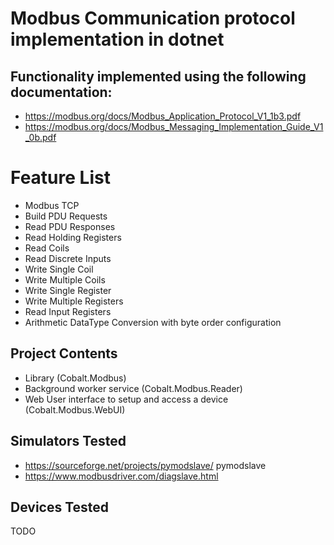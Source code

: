 # Modbus Communication protocol implementation in dotnet

## Functionality implemented using the following documentation: 
- https://modbus.org/docs/Modbus_Application_Protocol_V1_1b3.pdf
- https://modbus.org/docs/Modbus_Messaging_Implementation_Guide_V1_0b.pdf

# Feature List
- Modbus TCP
- Build PDU Requests
- Read PDU Responses
- Read Holding Registers
- Read Coils
- Read Discrete Inputs
- Write Single Coil
- Write Multiple Coils
- Write Single Register
- Write Multiple Registers
- Read Input Registers
- Arithmetic DataType Conversion with byte order configuration

## Project Contents

- Library (Cobalt.Modbus)
- Background worker service (Cobalt.Modbus.Reader)
- Web User interface to setup and access a device (Cobalt.Modbus.WebUI)

## Simulators Tested
- https://sourceforge.net/projects/pymodslave/ pymodslave
- https://www.modbusdriver.com/diagslave.html

## Devices Tested
TODO
